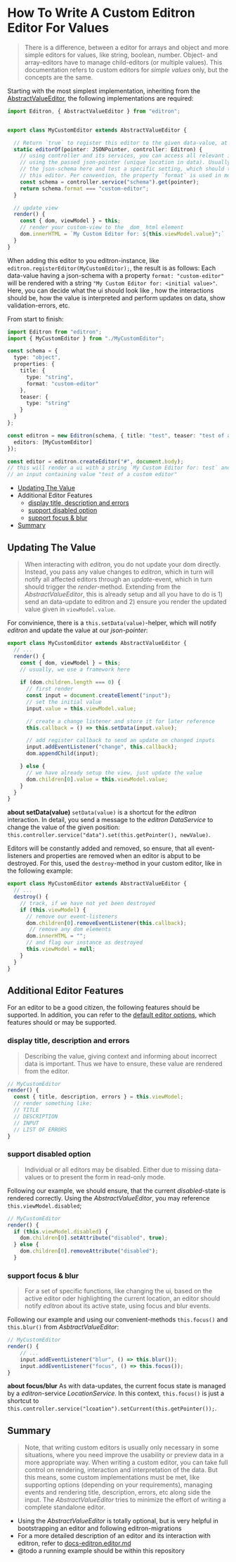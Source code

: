 # How To Write A Custom Editron Editor For Values

> There is a difference, between a editor for arrays and object and more simple editors for values, like string, boolean, number. Object- and array-editors have to manage child-editors (or multiple values). This documentation refers to custom editors for _simple values_ only, but the concepts are the same.


Starting with the most simplest implementation, inheriting from the [AbstractValueEditor](../src/editors/AbstractValueEditor.ts), the following implementations are required:

```ts
import Editron, { AbstractValueEditor } from "editron";


export class MyCustomEditor extends AbstractValueEditor {

  // Return `true` to register this editor to the given data-value, at the given json-pointer
  static editorOf(pointer: JSONPointer, controller: Editron) {
    // using controller and its services, you can access all relevant information, 
    // using the passed json-pointer (unique location in data). Usually we fetch 
    // the json-schema here and test a specific setting, which should trigger 
    // this editor. Per convention, the property `format` is used in most cases:
    const schema = controller.service("schema").get(pointer);
    return schema.format === "custom-editor";
  }

  // update view
  render() {
    const { dom, viewModel } = this;
    // render your custom-view to the _dom_ html element
    dom.innerHTML = `My Custom Editor for: ${this.viewModel.value}";`
  }
}
```

When adding this editor to you editron-instance, like `editron.registerEditor(MyCustomEditor);`, the result is as follows: Each data-value having a json-schema with a property `format: "custom-editor"` will be rendered with a string `"My Custom Editor for: <initial value>"`. Here, you can decide what the ui should look like , how the interactions should be, how the value is interpreted and perform updates on data, show validation-errors, etc.

From start to finish:

```ts
import Editron from "editron";
import { MyCustomEditor } from "./MyCustomEditor";

const schema = {
  type: "object",
  properties: {
    title: {
      type: "string",
      format: "custom-editor"
    },
    teaser: {
      type: "string"
    }
  }
};

const editron = new Editron(schema, { title: "test", teaser: "test of a custom editor" }, {
  editors: [MyCustomEditor]
});

const editor = editron.createEditor("#", document.body);
// this will render a ui with a string `My Custom Editor for: test` and 
// an input containing value "test of a custom editor"
```

- [Updating The Value](#updating-the-value)
- Additional Editor Features
  - [display title, description and errors](display-title-description-and-errors)
  - [support disabled option](support-disabled-option)
  - [support focus & blur](support-focus-blur)
- [Summary](summary)



## Updating The Value

> When interacting with _editron_, you do not update your dom directly. Instead, you pass any value changes to _editron_, which in turn will notify all affected editors through an _update_-event, which in turn should trigger the _render_-method. Extending from the _AbstractValueEditor_, this is already setup and all you have to do is 1) send an data-update to editron and 2) ensure you render the updated value given in `viewModel.value`.

For convinience, there is a `this.setData(value)`-helper, which will notify _editron_ and update the value at our _json-pointer_:

```ts
export class MyCustomEditor extends AbstractValueEditor {
  // ...
  render() {
    const { dom, viewModel } = this;
    // usually, we use a framework here
    
    if (dom.children.length === 0) {
      // first render
      const input = document.createElement("input");
      // set the initial value
      input.value = this.viewModel.value;

      // create a change listener and store it for later reference
      this.callback = () => this.setData(input.value);

      // add register callback to send an update on changed inputs
      input.addEventListener("change", this.callback);
      dom.appendChild(input);      

    } else {
      // we have already setup the view, just update the value
      dom.children[0].value = this.viewModel.value;      
    }
  }
}
```

**about setData(value)** `setData(value)` is a shortcut for the _editron_ interaction. In detail, you send a message to the _editron_ _DataService_ to change the value of the given position: `this.controller.service("data").set(this.getPointer(), newValue)`.

Editors will be constantly added and removed, so ensure, that all event-listeners and properties are removed when an editor is abput to be destroyed. For this, used the `destroy`-method in your custom editor, like in the following example:

```ts
export class MyCustomEditor extends AbstractValueEditor {
  // ...
  destroy() {
    // track, if we have not yet been destroyed
    if (this.viewModel) {
      // remove our event-listeners
      dom.children[0].removeEventListener(this.callback);
       // remove any dom elements
      dom.innerHTML = "";
      // and flag our instance as destroyed
      this.viewModel = null;
    }  
  }
}
``` 



## Additional Editor Features

For an editor to be a good citizen, the following features should be supported. In addition, you can refer to the [default editor options](doc-editor-options.md), which features should or may be supported.


### display title, description and errors

> Describing the value, giving context and informing about incorrect data is important. Thus we have to ensure, these value are rendered from the editor.

```ts
// MyCustomEditor
render() {
  const { title, description, errors } = this.viewModel;
  // render something like:
  // TITLE
  // DESCRIPTION
  // INPUT
  // LIST OF ERRORS
}
```


### support disabled option

> Individual or all editors may be disabled. Either due to missing data-values or to present the form in read-only mode.

Following our example, we should ensure, that the current _disabled_-state is rendered correctly. Using the _AbstractValueEditor_, you may reference `this.viewModel.disabled`;

```ts
// MyCustomEditor
render() {
  if (this.viewModel.disabled) {
    dom.children[0].setAttribute("disabled", true);
  } else {
    dom.children[0].removeAttribute("disabled");
  }
```


### support focus & blur

> For a set of specific functions, like changing the ui, based on the active editor oder highlighting the current location, an editor should notify _editron_ about its active state, using focus and blur events.

Following our example and using our convenient-methods `this.focus()` and `this.blur()` from _AsbtractValueEditor_:

```ts
// MyCustomEditor
render() {
    // ...
    input.addEventListener("blur", () => this.blur());
    input.addEventListener("focus", () => this.focus());
}
```

**about focus/blur** As with data-updates, the current focus state is managed by a _editron_-service _LocationService_. In this context, `this.focus()` is just a shortcut to `this.controller.service("lcoation").setCurrent(this.getPointer());`.



## Summary

> Note, that writing custom editors is usually only necessary in some situations, where you need improve the usability or preview data in a more appropriate way. When writing a custom editor, you can take full control on rendering, interaction and interpretation of the data. But this means, some custom implementations must be met, like supporting options (depending on your requirements), managing events and rendering title, description, errors, etc along side the input. The _AbstractValueEditor_ tries to minimize the effort of writing a complete standalone editor.

- Using the _AbstractValueEditor_ is totally optional, but is very helpful in bootstrapping an editor and following editron-migrations
- For a more detailed description of an editor and its interaction with editron, refer to [docs-editron.editor.md](docs-editron.editor.md)
- @todo a running example should be within this repository
